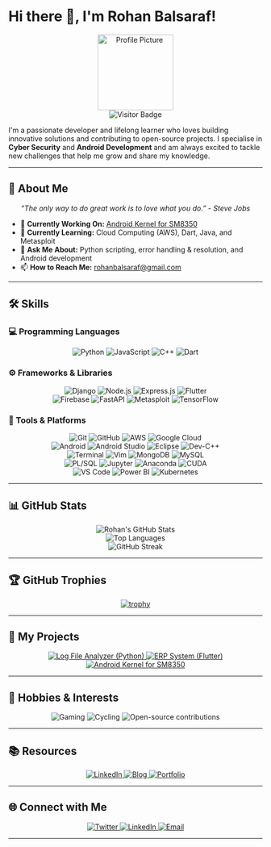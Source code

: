# Hi there 👋, I'm **Rohan Balsaraf**!

<p align="center">
  <img src="https://avatars.githubusercontent.com/u/YOUR_GITHUB_USER_ID?v=4" width="150" height="150" alt="Profile Picture" />
  <br>
  <img src="https://komarev.com/ghpvc/?username=RDX463&style=flat-square&color=blue" alt="Visitor Badge" />
</p>

I'm a passionate developer and lifelong learner who loves building innovative solutions and contributing to open-source projects. I specialise in **Cyber Security** and **Android Development** and am always excited to tackle new challenges that help me grow and share my knowledge.

---

## 🌟 About Me

<p align="center">
  <em>“The only way to do great work is to love what you do.” - Steve Jobs</em>
</p>

- 🔭 **Currently Working On:** [Android Kernel for SM8350](https://github.com/RDX463/android-kernel-sm8350)
- 🌱 **Currently Learning:** Cloud Computing (AWS), Dart, Java, and Metasploit
- 💬 **Ask Me About:** Python scripting, error handling & resolution, and Android development
- 📫 **How to Reach Me:** [rohanbalsaraf@gmail.com](mailto:rohanbalsaraf@gmail.com)

---

## 🛠️ Skills

### 💻 Programming Languages

<p align="center">
  <img src="https://img.shields.io/badge/Python-FFD43B?style=for-the-badge&logo=python&logoColor=white" alt="Python" />
  <img src="https://img.shields.io/badge/JavaScript-F7DF1E?style=for-the-badge&logo=javascript&logoColor=black" alt="JavaScript" />
  <img src="https://img.shields.io/badge/C%2B%2B-00599C?style=for-the-badge&logo=c%2B%2B&logoColor=white" alt="C++" />
  <img src="https://img.shields.io/badge/Dart-29B0EE?style=for-the-badge&logo=dart&logoColor=white" alt="Dart" />
</p>

### ⚙️ Frameworks & Libraries

<p align="center">
  <img src="https://img.shields.io/badge/Django-092E20?style=for-the-badge&logo=django&logoColor=white" alt="Django" />
  <img src="https://img.shields.io/badge/Node.js-43853D?style=for-the-badge&logo=node-dot-js&logoColor=white" alt="Node.js" />
  <img src="https://img.shields.io/badge/Express.js-000000?style=for-the-badge&logo=express&logoColor=white" alt="Express.js" />
  <img src="https://img.shields.io/badge/Flutter-02569B?style=for-the-badge&logo=flutter&logoColor=white" alt="Flutter" />
  <br>
  <img src="https://img.shields.io/badge/Firebase-FFCA28?style=for-the-badge&logo=firebase&logoColor=black" alt="Firebase" />
  <img src="https://img.shields.io/badge/FastAPI-000000?style=for-the-badge&logo=fastapi&logoColor=white" alt="FastAPI" />
  <img src="https://img.shields.io/badge/Metasploit-000000?style=for-the-badge&logo=metasploit&logoColor=white" alt="Metasploit" />
  <img src="https://img.shields.io/badge/TensorFlow-FF6F00?style=for-the-badge&logo=tensorflow&logoColor=white" alt="TensorFlow" />
</p>

### 🧰 Tools & Platforms

<p align="center">
  <img src="https://img.shields.io/badge/Git-F05032?style=for-the-badge&logo=git&logoColor=white" alt="Git" />
  <img src="https://img.shields.io/badge/GitHub-100000?style=for-the-badge&logo=github&logoColor=white" alt="GitHub" />
  <img src="https://img.shields.io/badge/AWS-FF9900?style=for-the-badge&logo=amazon-aws&logoColor=white" alt="AWS" />
  <img src="https://img.shields.io/badge/Google%20Cloud-4285F4?style=for-the-badge&logo=google-cloud&logoColor=white" alt="Google Cloud" />
  <br>
  <img src="https://img.shields.io/badge/Android-3DDC84?style=for-the-badge&logo=android&logoColor=white" alt="Android" />
  <img src="https://img.shields.io/badge/Android%20Studio-3DDC84?style=for-the-badge&logo=android-studio&logoColor=white" alt="Android Studio" />
  <img src="https://img.shields.io/badge/Eclipse-60309E?style=for-the-badge&logo=eclipse-ide&logoColor=white" alt="Eclipse" />
  <img src="https://img.shields.io/badge/Dev--C%2B%2B-000000?style=for-the-badge&logo=c%2B%2B&logoColor=white" alt="Dev-C++" />
  <br>
  <img src="https://img.shields.io/badge/Terminal-000000?style=for-the-badge&logo=gnubash&logoColor=white" alt="Terminal" />
  <img src="https://img.shields.io/badge/Vim-01A74F?style=for-the-badge&logo=vim&logoColor=white" alt="Vim" />
  <img src="https://img.shields.io/badge/MongoDB-47A248?style=for-the-badge&logo=mongodb&logoColor=white" alt="MongoDB" />
  <img src="https://img.shields.io/badge/MySQL-005C84?style=for-the-badge&logo=mysql&logoColor=white" alt="MySQL" />
  <br>
  <img src="https://img.shields.io/badge/PL%2FSQL-F80000?style=for-the-badge&logo=oracle&logoColor=white" alt="PL/SQL" />
  <img src="https://img.shields.io/badge/Jupyter-F57900?style=for-the-badge&logo=jupyter&logoColor=white" alt="Jupyter" />
  <img src="https://img.shields.io/badge/Anaconda-3B8F39?style=for-the-badge&logo=anaconda&logoColor=white" alt="Anaconda" />
  <img src="https://img.shields.io/badge/CUDA-FF4500?style=for-the-badge&logo=nvidia&logoColor=white" alt="CUDA" />
  <br>
  <img src="https://img.shields.io/badge/VS%20Code-007ACC?style=for-the-badge&logo=visual-studio-code&logoColor=white" alt="VS Code" />
  <img src="https://img.shields.io/badge/Power%20BI-F2C314?style=for-the-badge&logo=microsoft-power-bi&logoColor=black" alt="Power BI" />
  <img src="https://img.shields.io/badge/Kubernetes-326CE5?style=for-the-badge&logo=kubernetes&logoColor=white" alt="Kubernetes" />
</p>

---

## 📊 GitHub Stats

<p align="center">
  <img src="https://github-readme-stats.vercel.app/api?username=RDX463&show_icons=true&theme=radical" alt="Rohan's GitHub Stats"/>
  <br>
  <img src="https://github-readme-stats.vercel.app/api/top-langs/?username=RDX463&layout=compact&theme=radical" alt="Top Languages"/>
  <br>
  <img src="https://streak-stats.demolab.com?user=RDX463&theme=radical" alt="GitHub Streak"/>
</p>

---

## 🏆 GitHub Trophies

<p align="center">
  <a href="https://github.com/ryo-ma/github-profile-trophy">
    <img src="https://github-profile-trophy.vercel.app/?username=RDX463&theme=radical&column=7" alt="trophy"/>
  </a>
</p>

---

## 🚀 My Projects

<p align="center">
  <a href="https://github.com/RDX463/python_script">
    <img src="https://img.shields.io/badge/Log%20File%20Analyzer%20(Python)-blue?style=for-the-badge&logo=python&logoColor=white" alt="Log File Analyzer (Python)"/>
  </a>
  <a href="https://github.com/RDX463/erp_project">
    <img src="https://img.shields.io/badge/ERP%20System%20(Flutter)-blue?style=for-the-badge&logo=flutter&logoColor=white" alt="ERP System (Flutter)"/>
  </a>
  <a href="https://github.com/RDX463/android-kernel-sm8350">
    <img src="https://img.shields.io/badge/Android%20Kernel%20for%20SM8350-blue?style=for-the-badge&logo=android&logoColor=white" alt="Android Kernel for SM8350"/>
  </a>
</p>

---

## 🎨 Hobbies & Interests

<p align="center">
  <img src="https://img.shields.io/badge/Gaming-green?style=for-the-badge&logo=game-controller&logoColor=white" alt="Gaming" />
  <img src="https://img.shields.io/badge/Cycling-green?style=for-the-badge&logo=bicycle&logoColor=white" alt="Cycling" />
  <img src="https://img.shields.io/badge/Open--source-green?style=for-the-badge&logo=github&logoColor=white" alt="Open-source contributions" />
</p>

---

## 📚 Resources

<p align="center">
  <a href="https://www.linkedin.com/in/rohan-balsaraf/">
    <img src="https://img.shields.io/badge/LinkedIn-blue?style=for-the-badge&logo=linkedin&logoColor=white" alt="LinkedIn"/>
  </a>
  <a href="https://rohanbalsaraf.hashnode.dev/">
    <img src="https://img.shields.io/badge/Blog-purple?style=for-the-badge&logo=hashnode&logoColor=white" alt="Blog"/>
  </a>
  <a href="https://rohanbalsaraf.github.io/">
    <img src="https://img.shields.io/badge/Portfolio-orange?style=for-the-badge&logo=portfolio&logoColor=white" alt="Portfolio"/>
  </a>
</p>

---

## 🌐 Connect with Me

<p align="center">
  <a href="https://twitter.com/rohanbalsaraf">
    <img src="https://img.shields.io/badge/Twitter-1DA1F2?style=for-the-badge&logo=twitter&logoColor=white" alt="Twitter"/>
  </a>
  <a href="https://www.linkedin.com/in/rohan-balsaraf/">
    <img src="https://img.shields.io/badge/LinkedIn-0077B5?style=for-the-badge&logo=linkedin&logoColor=white" alt="LinkedIn"/>
  </a>
  <a href="mailto:rohanbalsaraf@gmail.com">
    <img src="https://img.shields.io/badge/Email-D14836?style=for-the-badge&logo=gmail&logoColor=white" alt="Email"/>
  </a>
</p>

---
